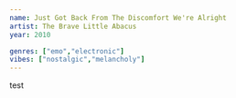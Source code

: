 ```yaml
---
name: Just Got Back From The Discomfort We're Alright
artist: The Brave Little Abacus
year: 2010

genres: ["emo","electronic"]
vibes: ["nostalgic","melancholy"]
---
```

test
